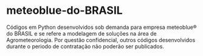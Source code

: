 # meteoblue-do-BRASIL
Códigos em Python desenvolvidos sob demanda para empresa meteoblue® do BRASIL e se refere a modelagem de soluções na área de Agrometeorologia. Por questão confidencial, outros códigos desenvolvidos durante o periodo de contratação não poderão ser publicados.
